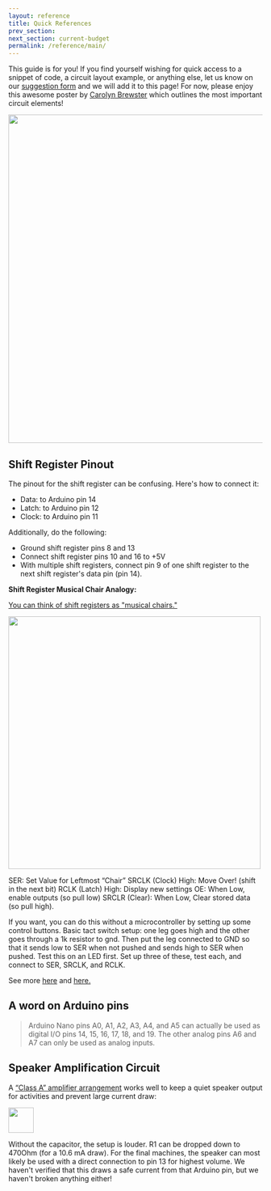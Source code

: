 ```yaml
---
layout: reference
title: Quick References
prev_section: 
next_section: current-budget
permalink: /reference/main/
---
```


This guide is for you! If you find yourself wishing for quick access to a snippet of code, a circuit layout example, or anything else, let us know on our <a href="https://docs.google.com/forms/d/1CZS4cuOhvA9gaFyjlWKAAf6xRf0unapmy681tcqHq-M/viewform?usp=send_form" target="_blank">suggestion form</a> and we will add it to this page! For now, please enjoy this awesome poster by <a href="cbrewste@uoregon.edu">Carolyn Brewster</a> which outlines the most important circuit elements!

<img src="{{site.baseurl}}/img/SPICE-poster.png" style="width: 650px"/>

<!-- <img src="{{ site.baseurl }}/img/d-motor-control.png" style="width: 500px"/> -->

## Shift Register Pinout

The pinout for the shift register can be confusing. Here's how to connect it:

- Data: to Arduino pin 14
- Latch: to Arduino pin 12
- Clock: to Arduino pin 11

Additionally, do the following:

- Ground shift register pins 8 and 13
- Connect shift register pins 10 and 16 to +5V
- With multiple shift registers, connect pin 9 of one shift register to the next shift register's data pin (pin 14).

**Shift Register Musical Chair Analogy:**

<a href="http://bildr.org/2011/02/74hc595/">You can think of shift registers as "musical chairs."</a>

<img src="http://bildr.org/blog/wp-content/uploads/2011/02/574px-SN74HC595-pinout.png" style="width: 500px"/>

SER: Set Value for Leftmost “Chair”
SRCLK (Clock) High: Move Over! (shift in the next bit)
RCLK (Latch) High: Display new settings
OE: When Low, enable outputs (so pull low)
SRCLR (Clear): When Low, Clear stored data (so pull high).

If you want, you can do this without a microcontroller by setting up some control buttons. Basic tact switch setup: one leg goes high and the other goes through a 1k resistor to gnd. Then put the leg connected to GND so that it sends low to SER when not pushed and sends high to SER when pushed. Test this on an LED first. Set up three of these, test each, and connect to SER, SRCLK, and RCLK. 

See more <a href="http://hackaday.com/2013/02/07/learn-shift-registers-without-involving-a-microcontroller/">here</a> and <a href="http://www.learningaboutelectronics.com/Articles/Shift-register-circuit.php">here.</a>

## A word on Arduino pins

> Arduino Nano pins A0, A1, A2, A3, A4, and A5 can actually be used as digital
I/O pins 14, 15, 16, 17, 18, and 19. The other analog pins A6 and A7 can only be used as analog inputs.

## Speaker Amplification Circuit


A <a href="http://electronics.stackexchange.com/questions/129277/how-many-volts-can-a-1-watt-8-ohm-speaker-take">“Class A” amplifier arrangement</a> works well to keep a quiet speaker output for activities and prevent large current draw: 

<img src="http://i.stack.imgur.com/vxynt.png" style="width: 50px"/>

Without the capacitor, the setup is louder. R1 can be dropped down to 470Ohm (for a 10.6 mA draw). For the final machines, the speaker can most likely be used with a direct connection to pin 13 for highest volume. We haven't verified that this draws a safe current from that Arduino pin, but we haven't broken anything either!

